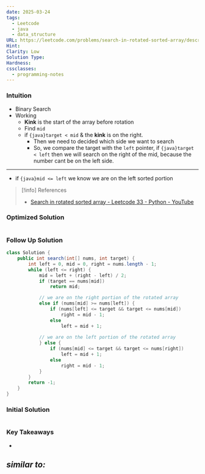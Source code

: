 ```yaml
---
date: 2025-03-24
tags:
  - Leetcode
  - java
  - data_structure
URL: https://leetcode.com/problems/search-in-rotated-sorted-array/description/
Hint: 
Clarity: Low
Solution Type: 
Hardness: 
cssclasses:
  - programming-notes
---
```

### Intuition
- Binary Search
- Working
	- **Kink** is the start of the array before rotation
	- Find `mid`
	- if `{java}target < mid` & the **kink** is on the right.
		- Then we need to decided which side we want to search
		- So, we compare the target with the `left` pointer, if `{java}target < left` then we will search on the right of the mid, because the number cant be on the left side.
---
- if `{java}mid <= left` we know we are on the left sorted portion

> [!info] References
> - [Search in rotated sorted array - Leetcode 33 - Python - YouTube](https://youtu.be/U8XENwh8Oy8)
### Optimized Solution
```java

```
### Follow Up Solution
```java
class Solution {
    public int search(int[] nums, int target) {
        int left = 0, mid = 0, right = nums.length - 1;
        while (left <= right) {
            mid = left + (right - left) / 2;
            if (target == nums[mid])
                return mid;

            // we are on the right portion of the rotated array
            else if (nums[mid] >= nums[left]) {
                if (nums[left] <= target && target <= nums[mid])
                    right = mid - 1;
                else
                    left = mid + 1;
            
            // we are on the left portion of the rotated array
            } else {
                if (nums[mid] <= target && target <= nums[right])
                    left = mid + 1;
                else
                    right = mid - 1;
            }
        }
        return -1;
    }
}
```
### Initial Solution
```java

```
### Key Takeaways
- 

*similar to:* 
- 